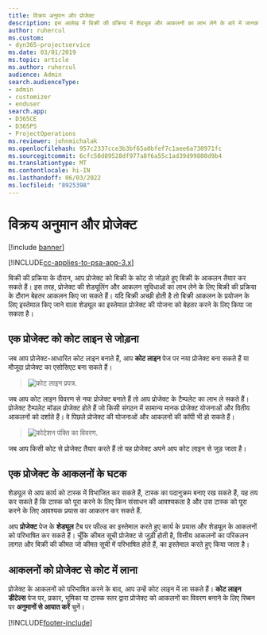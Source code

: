 ```yaml
---
title: विक्रय अनुमान और प्रोजेक्ट
description: इस आलेख में बिक्री की प्रक्रिया में शेड्यूल और आकलनों का लाभ लेने के बारे में जानकारी दी गई है.
author: ruhercul
ms.custom:
- dyn365-projectservice
ms.date: 03/01/2019
ms.topic: article
ms.author: ruhercul
audience: Admin
search.audienceType:
- admin
- customizer
- enduser
search.app:
- D365CE
- D365PS
- ProjectOperations
ms.reviewer: johnmichalak
ms.openlocfilehash: 957c2337cce3b3bf65a0bfef7c1aee6a730971fc
ms.sourcegitcommit: 6cfc50d89528df977a8f6a55c1ad39d99800d9b4
ms.translationtype: MT
ms.contentlocale: hi-IN
ms.lasthandoff: 06/03/2022
ms.locfileid: "8925398"
---
```

# <a name="sales-estimates-and-projects"></a>विक्रय अनुमान और प्रोजेक्ट

[!include [banner](../includes/psa-now-project-operations.md)]

[!INCLUDE[cc-applies-to-psa-app-3.x](../includes/cc-applies-to-psa-app-3x.md)]

बिक्री की प्रक्रिया के दौरान, आप प्रोजेक्ट को बिक्री के कोट से जोड़ते हुए बिक्री के आकलन तैयार कर सकते हैं। इस तरह, प्रोजेक्ट की शेड्यूलिंग और आकलन सुविधाओं का लाभ लेने के लिए बिक्री की प्रक्रिया के दौरान बेहतर आकलन किए जा सकते हैं। यदि बिक्री अच्छी होती है तो बिक्री आकलन के प्रयोजन के लिए इस्तेमाल किए जाने वाला शेड्यूल का इस्तेमाल प्रोजेक्ट की योजना को बेहतर करने के लिए किया जा सकता है।

## <a name="linking-a-project-to-a-quote-line"></a>एक प्रोजेक्ट को कोट लाइन से जोड़ना

जब आप प्रोजेक्ट-आधारित कोट लाइन बनाते हैं, आप **कोट लाइन** पेज पर नया प्रोजेक्ट बना सकते हैं या मौजूदा प्रोजेक्ट का एसोसिएट बना सकते हैं। 

> ![कोट लाइन प्रपत्र.](media/project-8.png)
 
जब आप कोट लाइन विवरण से नया प्रोजेक्ट बनाते हैं तो आप प्रोजेक्ट के टैम्पलेट का लाभ ले सकते हैं। प्रोजेक्ट टैम्पलेट मॉडल प्रोजेक्ट होते हैं जो किसी संगठन में सामान्य मानक प्रोजेक्ट योजनाओं और वितीय आकलनों को दर्शाते हैं। वे पिछले प्रोजेक्ट की योजनाओं और आकलनों की कॉपी भी हो सकते हैं।

> ![कोटेशन पंक्ति का विवरण.](media/project-9.png)
  
जब आप किसी कोट से प्रोजेक्ट तैयार करते हैं तो यह प्रोजेक्ट अपने आप कोट लाइन से जुड़ जाता है।

## <a name="components-of-estimates-in-a-project"></a>एक प्रोजेक्ट के आकलनों के घटक

शेड्यूल से आप कार्य को टास्क में विभाजित कर सकते हैं, टास्क का पदानुक्रम बनाए रख सकते हैं, यह तय कर सकते हैं कि टास्क को पूरा करने के लिए किन संसाधन की आवश्यकता है और उस टास्क को पूरा करने के लिए आवश्यक प्रयास का आकलन कर सकते हैं.

आप **प्रोजेक्ट** पेज के **शेड्यूल** टैब पर फील्ड का इस्तेमाल करते हुए कार्य के प्रयास और शेड्यूल के आकलनों को परिभाषित कर सकते हैं। चूँकि कीमत सूची प्रोजेक्ट से जुड़ी होती है, वित्तीय आकलनों का परिकलन लागत और बिक्री की कीमत जो कीमत सूची में परिभाषित होते हैं, का इस्तेमाल करते हुए किया जाता है।

## <a name="importing-estimates-from-a-project-into-a-quote"></a>आकलनों को प्रोजेक्ट से कोट में लाना

प्रोजेक्ट के आकलनों को परिभाषित करने के बाद, आप उन्हें कोट लाइन में ला सकते हैं। **कोट लाइन डीटेल्स** पेज पर, प्रकार, भूमिका या टास्क स्तर द्वारा प्रोजेक्ट को आकलनों का विवरण बनाने के लिए रिब्बन पर **अनुमानों से आयात करें** चुनें।


[!INCLUDE[footer-include](../includes/footer-banner.md)]
